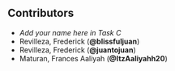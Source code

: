 ## Contributors
- _Add your name here in Task C_
- Revilleza, Frederick (**@blissfuljuan**)
- Revilleza, Frederick (**@juantojuan**)
- Maturan, Frances Aaliyah (**@ItzAaliyahh20**)
